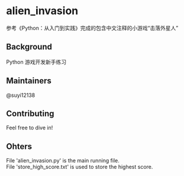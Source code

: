 # alien_invasion
参考《Python：从入门到实践》完成的包含中文注释的小游戏“击落外星人”
## Background
Python 游戏开发新手练习
## Maintainers
@suyi12138
## Contributing
Feel free to dive in! 
## Ohters
File 'alien_invasion.py' is the main running file. <br>
File 'store_high_score.txt' is used to store the highest score.
